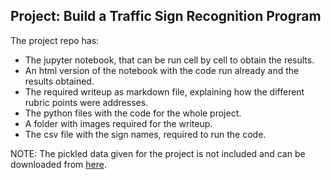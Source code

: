 ## Project: Build a Traffic Sign Recognition Program

The project repo has:

* The jupyter notebook, that can be run cell by cell to obtain the results.
* An html version of the notebook with the code run already and the results obtained.
* The required writeup as markdown file, explaining how the different rubric points were addresses.
* The python files with the code for the whole project.
* A folder with images required for the writeup.
* The csv file with the sign names, required to run the code.

NOTE: The pickled data given for the project is not included and can be downloaded from [here](https://d17h27t6h515a5.cloudfront.net/topher/2017/February/5898cd6f_traffic-signs-data/traffic-signs-data.zip).